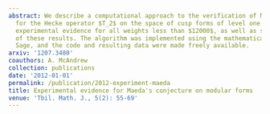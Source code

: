 ```yaml
---
abstract: We describe a computational approach to the verification of Maeda's conjecture
  for the Hecke operator $T_2$ on the space of cusp forms of level one. We provide
  experimental evidence for all weights less than $12000$, as well as some applications
  of these results. The algorithm was implemented using the mathematical software
  Sage, and the code and resulting data were made freely available.
arxiv: '1207.3480'
coauthors: A. McAndrew
collection: publications
date: '2012-01-01'
permalink: /publication/2012-experiment-maeda
title: Experimental evidence for Maeda's conjecture on modular forms
venue: 'Tbil. Math. J., 5(2): 55-69'
---
```

